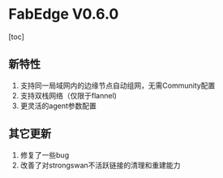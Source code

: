 # FabEdge V0.6.0

[toc]

## 新特性

1. 支持同一局域网内的边缘节点自动组网，无需Community配置
2. 支持双栈网络（仅限于flannel)
3. 更灵活的agent参数配置

  

## 其它更新

1. 修复了一些bug
2. 改善了对strongswan不活跃链接的清理和重建能力
